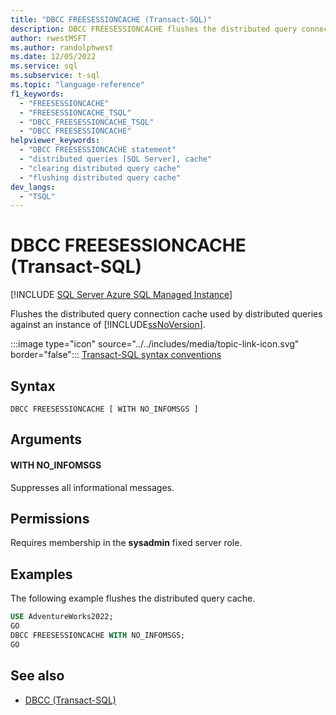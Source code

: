 ```yaml
---
title: "DBCC FREESESSIONCACHE (Transact-SQL)"
description: DBCC FREESESSIONCACHE flushes the distributed query connection cache used by distributed queries against an instance of SQL Server.
author: rwestMSFT
ms.author: randolphwest
ms.date: 12/05/2022
ms.service: sql
ms.subservice: t-sql
ms.topic: "language-reference"
f1_keywords:
  - "FREESESSIONCACHE"
  - "FREESESSIONCACHE_TSQL"
  - "DBCC_FREESESSIONCACHE_TSQL"
  - "DBCC FREESESSIONCACHE"
helpviewer_keywords:
  - "DBCC FREESESSIONCACHE statement"
  - "distributed queries [SQL Server], cache"
  - "clearing distributed query cache"
  - "flushing distributed query cache"
dev_langs:
  - "TSQL"
---
```

# DBCC FREESESSIONCACHE (Transact-SQL)

[!INCLUDE [SQL Server Azure SQL Managed Instance](../../includes/applies-to-version/sql-asdbmi.md)]

Flushes the distributed query connection cache used by distributed queries against an instance of [!INCLUDE[ssNoVersion](../../includes/ssnoversion-md.md)].

:::image type="icon" source="../../includes/media/topic-link-icon.svg" border="false"::: [Transact-SQL syntax conventions](../../t-sql/language-elements/transact-sql-syntax-conventions-transact-sql.md)

## Syntax

```syntaxsql
DBCC FREESESSIONCACHE [ WITH NO_INFOMSGS ]
```

## Arguments

#### WITH NO_INFOMSGS

Suppresses all informational messages.

## Permissions

Requires membership in the **sysadmin** fixed server role.

## Examples

The following example flushes the distributed query cache.

```sql
USE AdventureWorks2022;
GO
DBCC FREESESSIONCACHE WITH NO_INFOMSGS;
GO
```

## See also

- [DBCC (Transact-SQL)](../../t-sql/database-console-commands/dbcc-transact-sql.md)

